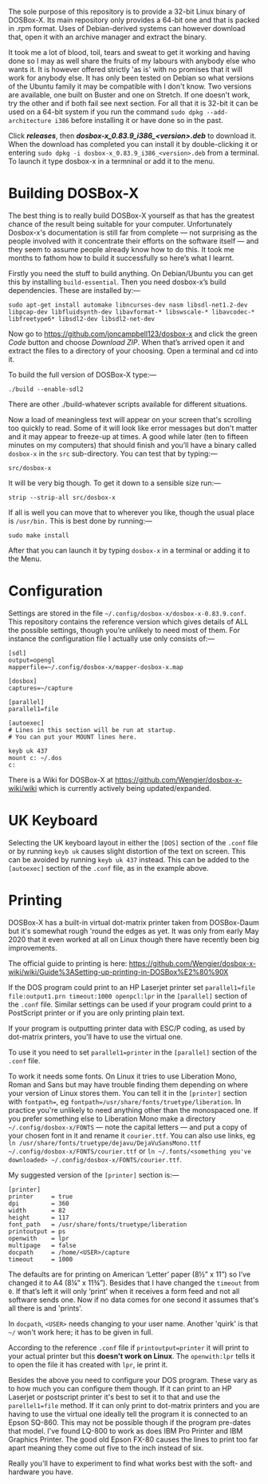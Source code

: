The sole purpose of this repository is to provide a 32-bit Linux binary of DOSBox-X. Its main repository only provides a 64-bit one and that is packed in .rpm format. Uses of Debian-derived systems can however download that, open it with an archive manager and extract the binary.

It took me a lot of blood, toil, tears and sweat to get it working and having done so I may as well share the fruits of my labours with anybody else who wants it.  It is however offered strictly 'as is' with no promises that it will work for anybody else.  It has only been tested on Debian so what versions of the Ubuntu family it may be compatible with I don't know.  Two versions are available, one built on Buster and one on Stretch.  If one doesn't work, try the other and if both fail see next section.  For all that it is 32-bit it can be used on a 64-bit system if you run the command `sudo dpkg --add-architecture i386` before installing it or have done so in the past.

Click __*releases*__, then __*dosbox-x\_0.83.9\_i386\_<version\>.deb*__ to download it.  When the download has completed you can install it by double-clicking it or entering `sudo dpkg -i dosbox-x_0.83.9_i386_<version>.deb` from a terminal.  To launch it type dosbox-x in a termninal or add it to the menu.


# Building DOSBox-X

The best thing is to really build DOSBox-X yourself as that has the greatest chance of the result being suitable for your computer.  Unfortunately Dosbox-x's documentation is still far from complete — not surprising as the people involved with it concentrate their efforts on the software itself — and they seem to assume people already know how to do this. It took me months to fathom how to build it successfully so here’s what I learnt.

Firstly you need the stuff to build anything. On Debian/Ubuntu you can get this by installing `build-essential`. Then you need dosbox-x’s build dependencies. These are installed by:—

	sudo apt-get install automake libncurses-dev nasm libsdl-net1.2-dev libpcap-dev libfluidsynth-dev libavformat-* libswscale-* libavcodec-* libfreetype6* libsdl2-dev libsdl2-net-dev

Now go to https://github.com/joncampbell123/dosbox-x and click the green *Code* button and choose *Download ZIP*. When that’s arrived open it and extract the files to a directory of your choosing. Open a terminal and cd into it.

To build the full version of DOSBox-X type:—

	./build --enable-sdl2

There are other ./build-whatever scripts available for different situations.

Now a load of meaningless text will appear on your screen that's scrolling too quickly to read.  Some of it will look like error messages but don't matter and it may appear to freeze-up at times.  A good while later (ten to fifteen minutes on my computers) that should finish and you’ll have a binary called `dosbox-x` in the `src` sub-directory. You can test that by typing:—

	src/dosbox-x

It will be very big though.  To get it down to a sensible size run:—

    strip --strip-all src/dosbox-x

If all is well you can move that to wherever you like, though the usual place is `/usr/bin.`  This is best done by running:— 

    sudo make install

After that you can launch it by typing `dosbox-x` in a terminal or adding it to the Menu.


# Configuration

Settings are stored in the file `~/.config/dosbox-x/dosbox-x-0.83.9.conf`.  This repository contains the reference version which gives details of ALL the possible settings, though you’re unlikely to need most of them. For instance the configuration file I actually use only consists of:—

```
[sdl]
output=opengl
mapperfile=~/.config/dosbox-x/mapper-dosbox-x.map

[dosbox]
captures=~/capture

[parallel]
parallel1=file

[autoexec]
# Lines in this section will be run at startup.
# You can put your MOUNT lines here.

keyb uk 437
mount c: ~/.dos
c:
```

There is a Wiki for DOSBox-X at https://github.com/Wengier/dosbox-x-wiki/wiki which is currently actively being updated/expanded.


# UK Keyboard

Selecting the UK keyboard layout in either the `[DOS]` section of the `.conf` file or by running `keyb uk` causes slight distortion of the text on screen.  This can be avoided by running `keyb uk 437` instead.  This can be added to the `[autoexec]` section of the `.conf` file, as in the example above.


# Printing

DOSBox-X has a built-in virtual dot-matrix printer taken from DOSBox-Daum but it's somewhat rough 'round the edges as yet.  It was only from early May 2020 that it even worked at all on Linux though there have recently been big improvements. 

The official guide to printing is here:  https://github.com/Wengier/dosbox-x-wiki/wiki/Guide%3ASetting-up-printing-in-DOSBox%E2%80%90X

If the DOS program could print to an HP Laserjet printer set `parallel1=file file:output1.prn timeout:1000 openpcl:lpr` in the `[parallel]` section of the `.conf` file.  Similar settings can be used if your program could print to a PostScript printer or if you are only printing plain text.

If your program is outputting printer data with ESC/P coding, as used by dot-matrix printers, you'll have to use the virtual one.

To use it you need to set `parallel1=printer` in the `[parallel]` section of the `.conf` file.

To work it needs some fonts.  On Linux it tries to use Liberation Mono, Roman and Sans but may have trouble finding them depending on where your version of Linux stores them.  You can tell it in the `[printer]` section with `fontpath=`, eg `fontpath=/usr/share/fonts/truetype/liberation`.  In practice you're unlikely to need anything other than the monospaced one.  If you prefer something else to Liberation Mono make a directory `~/.config/dosbox-x/FONTS` — note the capital letters — and put a copy of your chosen font in it and rename it `courier.ttf`.  You can also use links, eg `ln /usr/share/fonts/truetype/dejavu/DejaVuSansMono.ttf ~/.config/dosbox-x/FONTS/courier.ttf` or `ln ~/.fonts/<something you've downloaded> ~/.config/dosbox-x/FONTS/courier.ttf`.

My suggested version of the `[printer]` section is:—

```
[printer]
printer     = true
dpi         = 360
width       = 82
height      = 117
font_path   = /usr/share/fonts/truetype/liberation
printoutput = ps
openwith    = lpr
multipage   = false
docpath     = /home/<USER>/capture
timeout     = 1000
```

The defaults are for printing on American ‘Letter’ paper (8½” x 11”) so I’ve changed it to A4 (8¼” x 11¾”).  Besides that I have changed the `timeout` from `0`.  If that’s left it will only ‘print’ when it receives a form feed and not all software sends one.  Now if no data comes for one second it assumes that's all there is and 'prints'.

In `docpath`, `<USER>` needs changing to your user name.  Another 'quirk' is that `~/` won't work here; it has to be given in full.

According to the reference `.conf` file if `printoutput=printer` it will print to your actual printer but this **doesn't work on Linux**.  The `openwith:lpr` tells it to open the file it has created with `lpr`, ie print it.

Besides the above you need to configure your DOS program.  These vary as to how much you can configure them though.  If it can print to an HP Laserjet or postscript printer it's best to set it to that and use the `parellel1=file` method.  If it can only print to dot-matrix printers and you are having to use the virtual one ideally tell the program it is connected to an Epson SQ-860.  This may not be possible though if the program pre-dates that model.  I've found LQ-800 to work as does IBM Pro Printer and IBM Graphics Printer.  The good old Epson FX-80 causes the lines to print too far apart meaning they come out five to the inch instead of six.  

Really you'll have to experiment to find what works best with the soft- and hardware you have.






